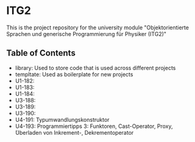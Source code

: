 # ITG2
This is the project repository for the university module "Objektorientierte Sprachen und generische Programmierung für Physiker (ITG2)"


## Table of Contents
- library: Used to store code that is used across different projects
- templtate: Used as boilerplate for new projects
- U1-182:
- U1-183:
- U1-184:
- U3-188:
- U3-189:
- U3-190:
- U4-191: Typumwandlungskonstruktor
- U4-193: Programmiertipps 3: Funktoren, Cast-Operator, Proxy,  ̈Uberladen von Inkrement-, Dekrementoperator 

